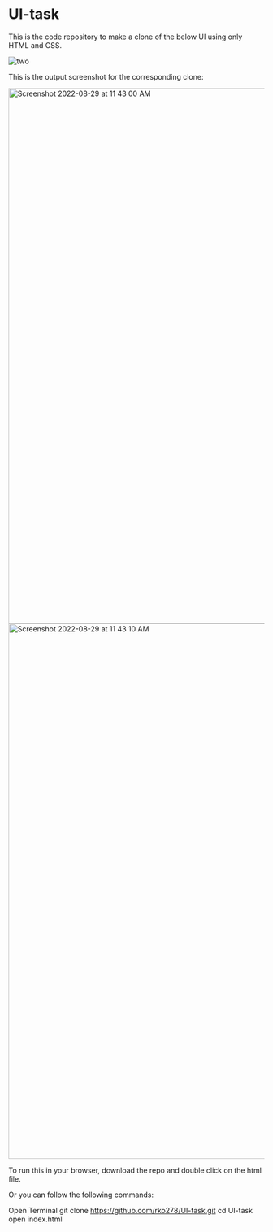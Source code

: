 # UI-task

This is the code repository to make a clone of the below UI using only HTML and CSS.

![two](https://user-images.githubusercontent.com/108991216/187134359-72df5fe4-022a-452b-a817-fb5a7e28cfff.png)

This is the output screenshot for the corresponding clone:

<img width="1054" alt="Screenshot 2022-08-29 at 11 43 00 AM" src="https://user-images.githubusercontent.com/108991216/187134731-5177d858-1129-4e15-a9ab-7a9f9409c2c7.png">
<img width="1054" alt="Screenshot 2022-08-29 at 11 43 10 AM" src="https://user-images.githubusercontent.com/108991216/187134752-b85e4f32-6e0b-4bd7-b6fc-2a08bf6561d5.png">

To run this in your browser, download the repo and double click on the html file.

Or you can follow the following commands:

Open Terminal
git clone https://github.com/rko278/UI-task.git
cd UI-task
open index.html
